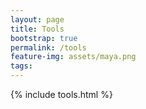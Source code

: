 ```yaml
---
layout: page
title: Tools
bootstrap: true
permalink: /tools
feature-img: assets/maya.png
tags:
---
```


{% include tools.html %}